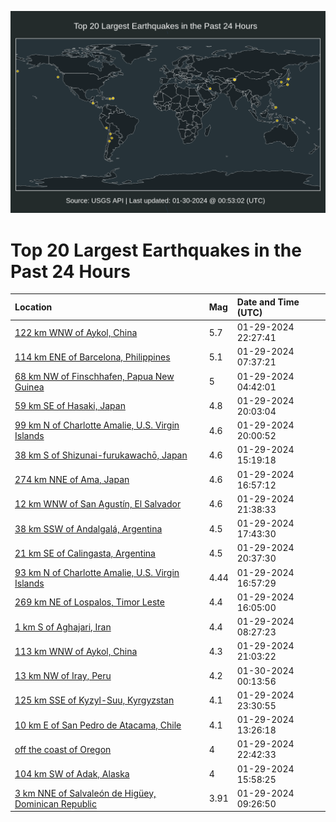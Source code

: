 ![Map](./map.png)

# Top 20 Largest Earthquakes in the Past 24 Hours

| Location | Mag | Date and Time (UTC) |
|:---|:---|:---|
| [122 km WNW of Aykol, China](https://earthquake.usgs.gov/earthquakes/eventpage/us7000luuy) | 5.7 | 01-29-2024 22:27:41 |
| [114 km ENE of Barcelona, Philippines](https://earthquake.usgs.gov/earthquakes/eventpage/us7000lunx) | 5.1 | 01-29-2024 07:37:21 |
| [68 km NW of Finschhafen, Papua New Guinea](https://earthquake.usgs.gov/earthquakes/eventpage/us7000lunc) | 5 | 01-29-2024 04:42:01 |
| [59 km SE of Hasaki, Japan](https://earthquake.usgs.gov/earthquakes/eventpage/us7000lutd) | 4.8 | 01-29-2024 20:03:04 |
| [99 km N of Charlotte Amalie, U.S. Virgin Islands](https://earthquake.usgs.gov/earthquakes/eventpage/pr2024029005) | 4.6 | 01-29-2024 20:00:52 |
| [38 km S of Shizunai-furukawachō, Japan](https://earthquake.usgs.gov/earthquakes/eventpage/us7000luqg) | 4.6 | 01-29-2024 15:19:18 |
| [274 km NNE of Ama, Japan](https://earthquake.usgs.gov/earthquakes/eventpage/us7000lus7) | 4.6 | 01-29-2024 16:57:12 |
| [12 km WNW of San Agustín, El Salvador](https://earthquake.usgs.gov/earthquakes/eventpage/us7000luun) | 4.6 | 01-29-2024 21:38:33 |
| [38 km SSW of Andalgalá, Argentina](https://earthquake.usgs.gov/earthquakes/eventpage/us7000lush) | 4.5 | 01-29-2024 17:43:30 |
| [21 km SE of Calingasta, Argentina](https://earthquake.usgs.gov/earthquakes/eventpage/us7000luu5) | 4.5 | 01-29-2024 20:37:30 |
| [93 km N of Charlotte Amalie, U.S. Virgin Islands](https://earthquake.usgs.gov/earthquakes/eventpage/pr2024029002) | 4.44 | 01-29-2024 16:57:29 |
| [269 km NE of Lospalos, Timor Leste](https://earthquake.usgs.gov/earthquakes/eventpage/us7000luqp) | 4.4 | 01-29-2024 16:05:00 |
| [1 km S of Aghajari, Iran](https://earthquake.usgs.gov/earthquakes/eventpage/us7000lup1) | 4.4 | 01-29-2024 08:27:23 |
| [113 km WNW of Aykol, China](https://earthquake.usgs.gov/earthquakes/eventpage/us7000luue) | 4.3 | 01-29-2024 21:03:22 |
| [13 km NW of Iray, Peru](https://earthquake.usgs.gov/earthquakes/eventpage/us7000luvn) | 4.2 | 01-30-2024 00:13:56 |
| [125 km SSE of Kyzyl-Suu, Kyrgyzstan](https://earthquake.usgs.gov/earthquakes/eventpage/us7000luvf) | 4.1 | 01-29-2024 23:30:55 |
| [10 km E of San Pedro de Atacama, Chile](https://earthquake.usgs.gov/earthquakes/eventpage/us7000lupw) | 4.1 | 01-29-2024 13:26:18 |
| [off the coast of Oregon](https://earthquake.usgs.gov/earthquakes/eventpage/us7000luv2) | 4 | 01-29-2024 22:42:33 |
| [104 km SW of Adak, Alaska](https://earthquake.usgs.gov/earthquakes/eventpage/us7000luss) | 4 | 01-29-2024 15:58:25 |
| [3 km NNE of Salvaleón de Higüey, Dominican Republic](https://earthquake.usgs.gov/earthquakes/eventpage/pr2024029000) | 3.91 | 01-29-2024 09:26:50 |
